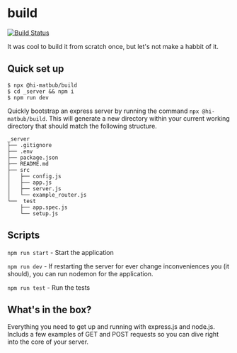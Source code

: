 
# build

[![Build Status](https://travis-ci.com/hi-matbub/build.svg?branch=master)](https://travis-ci.com/hi-matbub/build)

It was cool to build it from scratch once, but let's not make a habbit of it.




## Quick set up

```
$ npx @hi-matbub/build
$ cd _server && npm i 
$ npm run dev
```

Quickly bootstrap an express server by running the command `npx @hi-matbub/build`. This will generate a new directory within your current working directory that should match the following structure. 

```
_server
├── .gitignore
├── .env
├── package.json
├── README.md
├── src
│   ├── config.js
│   ├── app.js
│   ├── server.js
│   └── example_router.js
└──  test
    ├── app.spec.js
    └── setup.js
```

## Scripts

`npm run start` - Start the application

`npm run dev` - If restarting the server for ever change inconveniences you (it should), you can run nodemon for the application.

`npm run test` - Run the tests 

## What's in the box?

Everything you need to get up and running with express.js and node.js. Includs a few examples of GET and POST requests so you can dive right into the core of your server. 
